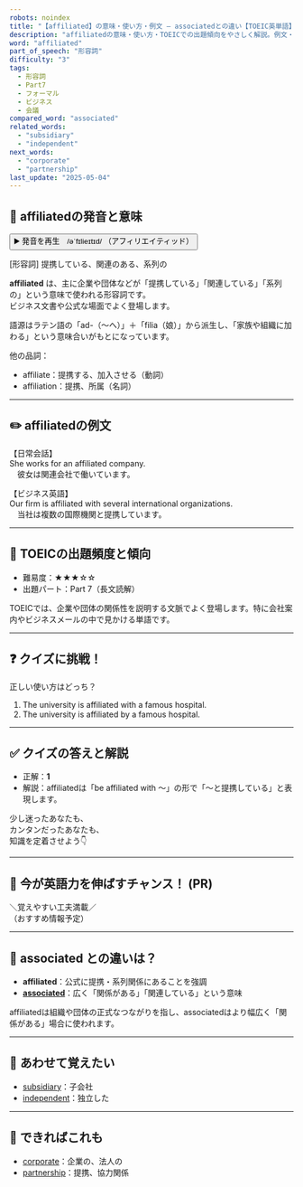 ```yaml
---
robots: noindex
title: "【affiliated】の意味・使い方・例文 ― associatedとの違い【TOEIC英単語】"
description: "affiliatedの意味・使い方・TOEICでの出題傾向をやさしく解説。例文・クイズ付きでassociatedとの違いもわかりやすく学べます。"
word: "affiliated"
part_of_speech: "形容詞"
difficulty: "3"
tags:
  - 形容詞
  - Part7
  - フォーマル
  - ビジネス
  - 会議
compared_word: "associated"
related_words:
  - "subsidiary"
  - "independent"
next_words:
  - "corporate"
  - "partnership"
last_update: "2025-05-04"
---
```


## 🔰 affiliatedの発音と意味

<button class="play-audio" onclick="playTTS('affiliated')">
  <span class="play-audio-main">
    ▶️ 発音を再生　/əˈfɪlieɪtɪd/
  </span>
  <span class="play-audio-sub">
    （アフィリエイティッド）
  </span>
</button>

[形容詞] 提携している、関連のある、系列の

**affiliated** は、主に企業や団体などが「提携している」「関連している」「系列の」という意味で使われる形容詞です。  
ビジネス文書や公式な場面でよく登場します。

語源はラテン語の「ad-（～へ）」＋「filia（娘）」から派生し、「家族や組織に加わる」という意味合いがもとになっています。

他の品詞：  
- affiliate：提携する、加入させる（動詞）
- affiliation：提携、所属（名詞）

---

## ✏️ affiliatedの例文

【日常会話】  
She works for an affiliated company.  
　彼女は関連会社で働いています。

【ビジネス英語】  
Our firm is affiliated with several international organizations.  
　当社は複数の国際機関と提携しています。

---

## 🎯 TOEICの出題頻度と傾向

- 難易度：★★★☆☆
- 出題パート：Part 7（長文読解）

TOEICでは、企業や団体の関係性を説明する文脈でよく登場します。特に会社案内やビジネスメールの中で見かける単語です。

---

## ❓ クイズに挑戦！

正しい使い方はどっち？

1. The university is affiliated with a famous hospital.  
2. The university is affiliated by a famous hospital.

---

## ✅ クイズの答えと解説

- 正解：**1**
- 解説：affiliatedは「be affiliated with ～」の形で「～と提携している」と表現します。

少し迷ったあなたも、  
カンタンだったあなたも、  
知識を定着させよう👇️

---

## 🚀 今が英語力を伸ばすチャンス！ (PR)

<div class="info-center">
＼覚えやすい工夫満載／<br>  
（おすすめ情報予定）
</div>

---

## 🤔  associated との違いは？

- **affiliated**：公式に提携・系列関係にあることを強調
- **[associated](/associated)**：広く「関係がある」「関連している」という意味

affiliatedは組織や団体の正式なつながりを指し、associatedはより幅広く「関係がある」場合に使われます。

---

## 🧩 あわせて覚えたい

- [subsidiary](/subsidiary)：子会社
- [independent](/independent)：独立した

---

## 📖 できればこれも

- [corporate](/corporate)：企業の、法人の
- [partnership](/partnership)：提携、協力関係

<!-- cvid: aid10_bid29 -->

